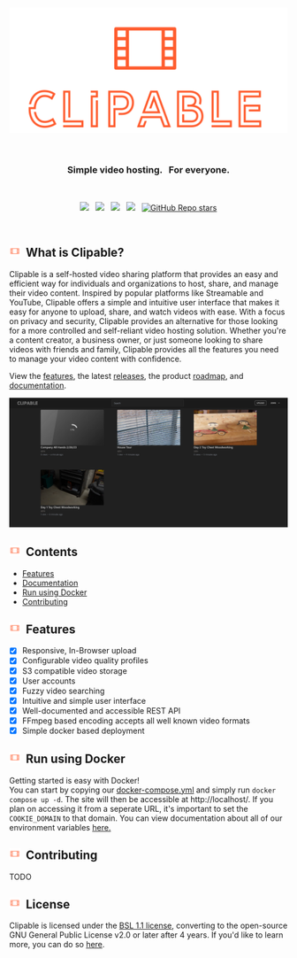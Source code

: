 <br>

<p align="center">
    <img width="600" src="./.assets/logo.svg" alt="Clipable Icon">
</p>

<br>

<h3 align="center">Simple video hosting. &nbsp; For everyone.</h3>

<br>

<p align="center">
    <a href="https://github.com/clipable/clipable"><img src="https://img.shields.io/github/v/release/clipable/clipable?color=%23ff00a0&include_prereleases&label=version&sort=semver&style=flat-square"></a>
    &nbsp;
    <a href="https://github.com/clipable/clipable"><img src="https://img.shields.io/badge/built%20with-Go-blue?style=flat-square"></a>
    &nbsp;
    <a href="https://github.com/clipable/clipable"><img src="https://img.shields.io/badge/built%20with-Typescript-blue?style=flat-square"></a>
    &nbsp;
	<a href="https://github.com/clipable/clipable/actions"><img src="https://img.shields.io/github/actions/workflow/status/clipable/clipable/images.yml?style=flat-square"></a>
    &nbsp;
    <a href="https://github.com/clipable/clipable"><img alt="GitHub Repo stars" src="https://img.shields.io/github/stars/clipable/clipable?style=social"></a>
</p>

<br>

<h2><img height="20" src="./.assets/icon.png">&nbsp;&nbsp;What is Clipable?</h2>

Clipable is a self-hosted video sharing platform that provides an easy and efficient way for individuals and organizations to host, share, and manage their video content. Inspired by popular platforms like Streamable and YouTube, Clipable offers a simple and intuitive user interface that makes it easy for anyone to upload, share, and watch videos with ease. With a focus on privacy and security, Clipable provides an alternative for those looking for a more controlled and self-reliant video hosting solution. Whether you're a content creator, a business owner, or just someone looking to share videos with friends and family, Clipable provides all the features you need to manage your video content with confidence.

View the [features](https://github.com/clipable/clipable/blob/master/README.md#features), the latest [releases](https://github.com/clipable/clipable/releases), the product [roadmap](https://github.com/clipable/clipable/milestones), and [documentation](https://github.com/clipable/clipable/wiki).

<img src="./.assets/preview.png">

<h2><img height="20" src="./.assets/icon.png">&nbsp;&nbsp;Contents</h2>

- [Features](#features)
- [Documentation](https://github.com/clipable/clipable/wiki)
- [Run using Docker](#run-using-docker)
- [Contributing](#contributing)

<h2><img height="20" src="./.assets/icon.png">&nbsp;&nbsp;Features</h2>

- [x] Responsive, In-Browser upload
- [x] Configurable video quality profiles
- [x] S3 compatible video storage
- [x] User accounts
- [x] Fuzzy video searching
- [x] Intuitive and simple user interface
- [x] Well-documented and accessible REST API
- [x] FFmpeg based encoding accepts all well known video formats
- [x] Simple docker based deployment

<h2><img height="20" src="./.assets/icon.png">&nbsp;&nbsp;Run using Docker</h2>  

Getting started is easy with Docker!  
 You can start by copying our [docker-compose.yml](https://github.com/clipable/clipable/blob/master/docker-compose.yml) and simply run `docker compose up -d`. The site will then be accessible at http://localhost/. If you plan on accessing it from a seperate URL, it's important to set the `COOKIE_DOMAIN` to that domain. You can view documentation about all of our environment variables [here.](https://github.com/clipable/clipable/wiki/Environment-Variables)
<h2><img height="20" src="./.assets/icon.png">&nbsp;&nbsp;Contributing</h2>
 TODO

<h2><img height="20" src="./.assets/icon.png">&nbsp;&nbsp;License</h2>  

Clipable is licensed under the [BSL 1.1 license](https://github.com/clipable/clipable/blob/master/LICENSE), converting to the open-source GNU General Public License v2.0 or later after 4 years. If you'd like to learn more, you can do so [here](https://mariadb.com/bsl-faq-adopting/).
